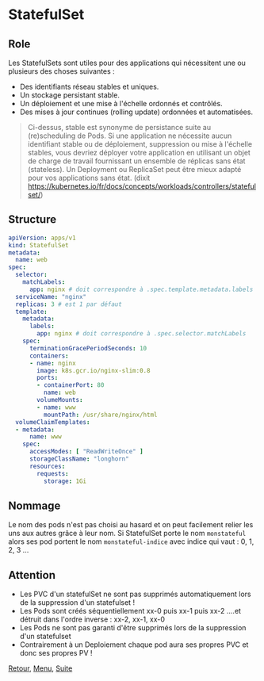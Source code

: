 # StatefulSet
## Role

Les StatefulSets sont utiles pour des applications qui nécessitent une ou plusieurs des choses suivantes :
- Des identifiants réseau stables et uniques.
- Un stockage persistant stable.
- Un déploiement et une mise à l'échelle ordonnés et contrôlés.
- Des mises à jour continues (rolling update) ordonnées et automatisées.

> Ci-dessus, stable est synonyme de persistance suite au (re)scheduling de Pods. Si une application ne nécessite aucun identifiant stable ou de déploiement, suppression ou mise à l'échelle stables, vous devriez déployer votre application en utilisant un objet de charge de travail fournissant un ensemble de réplicas sans état (stateless).
Un Deployment ou ReplicaSet peut être mieux adapté pour vos applications sans état.
(dixit https://kubernetes.io/fr/docs/concepts/workloads/controllers/statefulset/)

## Structure
```yaml
apiVersion: apps/v1
kind: StatefulSet
metadata:
  name: web
spec:
  selector:
    matchLabels:
      app: nginx # doit correspondre à .spec.template.metadata.labels
  serviceName: "nginx"
  replicas: 3 # est 1 par défaut
  template:
    metadata:
      labels:
        app: nginx # doit correspondre à .spec.selector.matchLabels
    spec:
      terminationGracePeriodSeconds: 10
      containers:
      - name: nginx
        image: k8s.gcr.io/nginx-slim:0.8
        ports:
        - containerPort: 80
          name: web
        volumeMounts:
        - name: www
          mountPath: /usr/share/nginx/html
  volumeClaimTemplates:
  - metadata:
      name: www
    spec:
      accessModes: [ "ReadWriteOnce" ]
      storageClassName: "longhorn"
      resources:
        requests:
          storage: 1Gi
```

## Nommage
Le nom des pods n'est pas choisi au hasard et on peut facilement relier les uns aux autres grâce à leur nom.
Si StatefulSet porte le nom `monstateful`
alors ses pod portent le nom `monstateful-indice` avec indice qui vaut : 0, 1, 2, 3 ...

## Attention
- Les PVC d'un statefulSet ne sont pas supprimés automatiquement lors de la suppression d'un statefulset !
- Les Pods sont créés séquentiellement xx-0 puis xx-1 puis xx-2 ....et détruit dans l'ordre inverse : xx-2, xx-1, xx-0
- Les Pods ne sont pas garanti d'être supprimés lors de la suppression d'un statefulset
- Contrairement à un Deploiement chaque pod aura ses propres PVC et donc ses propres PV !

[Retour](https://obeyler.github.io/Formation-K8S/Chapitres/Daemonset.html), [Menu](https://obeyler.github.io/Formation-K8S/), [Suite](https://obeyler.github.io/Formation-K8S/Chapitres/Service.html)

